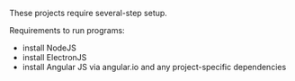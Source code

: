 These projects require several-step setup. 

Requirements to run programs:
  - install NodeJS
  - install ElectronJS
  - install Angular JS via angular.io and any project-specific dependencies

